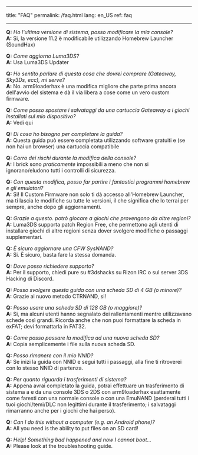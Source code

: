 * * *

title: "FAQ" permalink: /faq.html lang: en_US ref: faq

* * *

<a name="faq_latestfw" />**Q:** *Ho l'ultima versione di sistema, posso modificare la mia console?*  
**A:** Si, la versione 11.2 è modificabile utilizzando Homebrew Launcher (SoundHax)</a>

<a name="faq_updatecfw" />**Q:** *Come aggiorno Luma3DS?*  
**A:** Usa Luma3DS Updater

<a name="faq_gatewaysky" />**Q:** *Ho sentito parlare di questa cosa che dovrei comprare (Gateaway, Sky3Ds, ecc), mi serve?*  
**A:** No. arm9loaderhax è una modifica migliore che parte prima ancora dell'avvio del sistema e dà il via libera a cose come un vero custom firmware.

<a name="faq_gatewaysaves" />**Q:** *Come posso spostare i salvataggi da una cartuccia Gateaway a i giochi installati sul mio dispositivo?*  
**A:** Vedi qui</a>

<a name="faq_need" />**Q:** *Di cosa ho bisogno per completare la guida?*  
**A:** Questa guida può essere completata utilizzando software gratuiti e (se non hai un browser) una cartuccia compatibile

<a name="faq_risky" />**Q:** *Corro dei rischi durante la modifica della console?*  
**A:** I brick sono *praticamente* impossibili a meno che non si ignorano/eludono tutti i controlli di sicurezza.

<a name="faq_homebrew" />**Q:** *Con questa modifica, posso far partire i fantastici programmi homebrew e gli emulatori?*  
**A:** Si! Il Custom Firmware non solo ti dà accesso all'Homebrew Launcher, ma ti lascia le modifiche su tutte le versioni, il che significa che lo terrai per sempre, anche dopo gli aggiornamenti.

<a name="faq_regionfree" />**Q:** *Grazie a questo. potrò giocare a giochi che provengono da altre regioni?*  
**A:** Luma3DS supporta patch Region Free, che permettono agli utenti di installare giochi di altre regioni senza dover svolgere modifiche o passaggi supplementari.

<a name="faq_updates" />**Q:** *È sicuro aggiornare una CFW SysNAND?*  
**A:** Si. È sicuro, basta fare la stessa domanda.

<a name="faq_support" />**Q:** *Dove posso richiedere supporto?*  
**A:** Per il supporto, chiedi pure su #3dshacks su Rizon IRC</a> o sul server 3DS Hacking di Discord</a>.

<a name="faq_le4gbsd" />**Q:** *Posso svolgere questa guida con una scheda SD di 4 GB (o minore)?*  
**A:** Grazie al nuovo metodo CTRNAND, si!

<a name="faq_ge128gbsd" />**Q:** *Posso usare una scheda SD di 128 GB (o maggiore)?*  
**A:** Si, ma alcuni utenti hanno segnalato dei rallentamenti mentre utilizzavano schede così grandi. Ricorda anche che non puoi formattare la scheda in exFAT; devi formattarla in FAT32.

<a name="faq_movesd" />**Q:** *Come posso passare la modifica ad una nuova scheda SD?*  
**A:** Copia semplicemente i file sulla nuova scheda SD.

<a name="faq_NNID" />**Q:** *Posso rimanere con il mio NNID?*  
**A:** Se inizi la guida con NNID e segui tutti i passaggi, alla fine ti ritroverei con lo stesso NNID di partenza.

<a name="faq_systransfer" />**Q:** *Per quanto riguarda i trasferimenti di sistema?*  
**A:** Appena avrai completato la guida, potrai effettuare un trasferimento di sistema a e da una console 3DS o 2DS con arm9loaderhax esattamente come faresti con una normale console o con una EmuNAND (perderai tutti i tuoi giochi/temi/DLC non legittimi durante il trasferimento; i salvataggi rimarranno anche per i giochi che hai perso).

<a name="faq_nopc" />**Q:** *Can I do this without a computer (e.g. an Android phone)?*  
**A:** All you need is the ability to put files on an SD card!

<a name="faq_problem" />**Q:** *Help! Something bad happened and now I cannot boot...*  
**A:** Please look at the troubleshooting guide</a>.